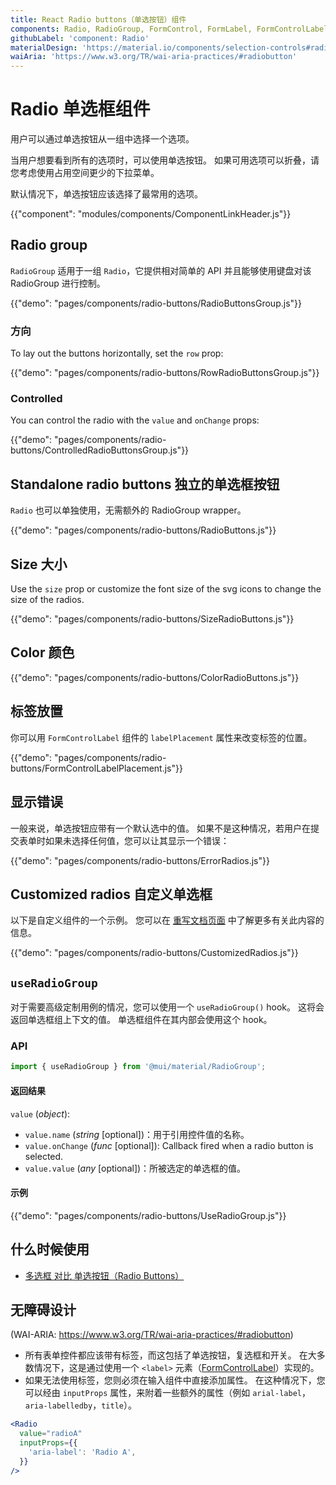 ```yaml
---
title: React Radio buttons（单选按钮）组件
components: Radio, RadioGroup, FormControl, FormLabel, FormControlLabel
githubLabel: 'component: Radio'
materialDesign: 'https://material.io/components/selection-controls#radio-buttons'
waiAria: 'https://www.w3.org/TR/wai-aria-practices/#radiobutton'
---
```


# Radio 单选框组件

<p class="description">用户可以通过单选按钮从一组中选择一个选项。</p>

当用户想要看到所有的选项时，可以使用单选按钮。 如果可用选项可以折叠，请您考虑使用占用空间更少的下拉菜单。

默认情况下，单选按钮应该选择了最常用的选项。

{{"component": "modules/components/ComponentLinkHeader.js"}}

## Radio group

`RadioGroup` 适用于一组 `Radio`，它提供相对简单的 API 并且能够使用键盘对该 RadioGroup 进行控制。

{{"demo": "pages/components/radio-buttons/RadioButtonsGroup.js"}}

### 方向

To lay out the buttons horizontally, set the `row` prop:

{{"demo": "pages/components/radio-buttons/RowRadioButtonsGroup.js"}}

### Controlled

You can control the radio with the `value` and `onChange` props:

{{"demo": "pages/components/radio-buttons/ControlledRadioButtonsGroup.js"}}

## Standalone radio buttons 独立的单选框按钮

`Radio` 也可以单独使用，无需额外的 RadioGroup wrapper。

{{"demo": "pages/components/radio-buttons/RadioButtons.js"}}

## Size 大小

Use the `size` prop or customize the font size of the svg icons to change the size of the radios.

{{"demo": "pages/components/radio-buttons/SizeRadioButtons.js"}}

## Color 颜色

{{"demo": "pages/components/radio-buttons/ColorRadioButtons.js"}}

## 标签放置

你可以用 `FormControlLabel` 组件的 `labelPlacement` 属性来改变标签的位置。

{{"demo": "pages/components/radio-buttons/FormControlLabelPlacement.js"}}

## 显示错误

一般来说，单选按钮应带有一个默认选中的值。 如果不是这种情况，若用户在提交表单时如果未选择任何值，您可以让其显示一个错误：

{{"demo": "pages/components/radio-buttons/ErrorRadios.js"}}

## Customized radios 自定义单选框

以下是自定义组件的一个示例。 您可以在 [重写文档页面](/customization/how-to-customize/) 中了解更多有关此内容的信息。

{{"demo": "pages/components/radio-buttons/CustomizedRadios.js"}}

## `useRadioGroup`

对于需要高级定制用例的情况，您可以使用一个 `useRadioGroup()` hook。 这将会返回单选框组上下文的值。 单选框组件在其内部会使用这个 hook。

### API

```jsx
import { useRadioGroup } from '@mui/material/RadioGroup';
```

#### 返回结果

`value` (_object_):

- `value.name` (_string_ [optional])：用于引用控件值的名称。
- `value.onChange` (_func_ [optional]): Callback fired when a radio button is selected.
- `value.value` (_any_ [optional])：所被选定的单选框的值。

#### 示例

{{"demo": "pages/components/radio-buttons/UseRadioGroup.js"}}

## 什么时候使用

- [多选框 对比 单选按钮（Radio Buttons）](https://www.nngroup.com/articles/checkboxes-vs-radio-buttons/)

## 无障碍设计

(WAI-ARIA: https://www.w3.org/TR/wai-aria-practices/#radiobutton)

- 所有表单控件都应该带有标签，而这包括了单选按钮，复选框和开关。 在大多数情况下，这是通过使用一个 `<label>` 元素（[FormControlLabel](/api/form-control-label/)）实现的。
- 如果无法使用标签，您则必须在输入组件中直接添加属性。 在这种情况下，您可以经由 `inputProps` 属性，来附着一些额外的属性（例如 `arial-label`，`aria-labelledby`，`title`）。

```jsx
<Radio
  value="radioA"
  inputProps={{
    'aria-label': 'Radio A',
  }}
/>
```
